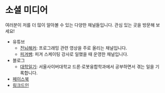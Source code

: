 # 소셜 미디어

여러분이 저를 더 많이 알아볼 수 있는 다양한 채널들입니다. 관심 있는 곳을 방문해 보세요!

- 유튜브
  - [전뇌해커](https://www.youtube.com/@ychoikr): 프로그래밍 관련 영상을 주로 올리는 채널입니다.
  - [피겨쌤](https://www.youtube.com/@figuresam): 피겨 스케이팅 강사로 일했을 때 운영한 채널입니다.
- 블로그
  - [대학일기](https://drone23.tistory.com/): 서울사이버대학교 드론·로봇융합학과에서 공부하면서 겪는 일을 기록합니다.
- [페이스북](https://www.facebook.com/ychoi22)
- [링크드인](https://www.linkedin.com/in/ychoi-kr/)
